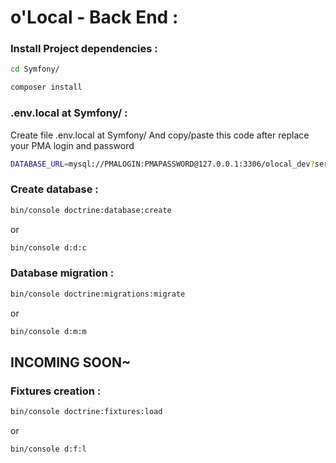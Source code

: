 # o'Local - Back End :

### Install Project dependencies :
```sh
cd Symfony/
```
```sh
composer install
```

### .env.local at Symfony/ :
Create file .env.local at Symfony/
And copy/paste this code after replace your PMA login and password
```sh
DATABASE_URL=mysql://PMALOGIN:PMAPASSWORD@127.0.0.1:3306/olocal_dev?serverVersion=5.7
```

### Create database :
```sh
bin/console doctrine:database:create
```
or
```sh
bin/console d:d:c
```

### Database migration :
```sh
bin/console doctrine:migrations:migrate
```
or
```sh
bin/console d:m:m
```

## INCOMING SOON~
### Fixtures creation :
```sh
bin/console doctrine:fixtures:load
```
or
```sh
bin/console d:f:l
```